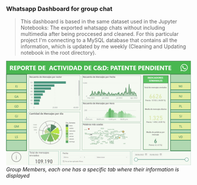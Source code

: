 ### Whatsapp Dashboard for group chat

>This dashboard is based in the same dataset used in the Jupyter Notebooks: The exported whatsapp chats without including multimedia after being proccesed and cleaned. For this particular project I'm connecting to a MySQL database that contains all the information, which is updated by me weekly (Cleaning and Updating notebook in the root directory).

![](https://github.com/JhoaoAle/WhatsappDashboard/blob/main/PowerBI/Pictures/Markdown/GroupMember.png?raw=true)
*Group Members, each one has a specific tab where their information is displayed*
